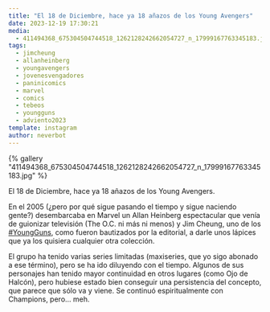 ```yaml
---
title: "El 18 de Diciembre, hace ya 18 añazos de los Young Avengers"
date: 2023-12-19 17:30:21
media: 
  - 411494368_675304504744518_1262128242662054727_n_17999167763345183.jpg
tags: 
  - jimcheung
  - allanheinberg
  - youngavengers
  - jovenesvengadores
  - paninicomics
  - marvel
  - comics
  - tebeos
  - youngguns
  - adviento2023
template: instagram
author: neverbot
---
```


{% gallery "411494368_675304504744518_1262128242662054727_n_17999167763345183.jpg" %}

El 18 de Diciembre, hace ya 18 añazos de los Young Avengers.

En el 2005 (¿pero por qué sigue pasando el tiempo y sigue naciendo gente?) desembarcaba en Marvel un Allan Heinberg espectacular que venía de guionizar televisión (The O.C. ni más ni menos) y Jim Cheung, uno de los [#YoungGuns](/tags/youngguns), como fueron bautizados por la editorial, a darle unos lápices que ya los quisiera cualquier otra colección.

El grupo ha tenido varias series limitadas (maxiseries, que yo sigo abonado a ese término), pero se ha ido diluyendo con el tiempo. Algunos de sus personajes han tenido mayor continuidad en otros lugares (como Ojo de Halcón), pero hubiese estado bien conseguir una persistencia del concepto, que parece que sólo va y viene. Se continuó espiritualmente con Champions, pero... meh.
